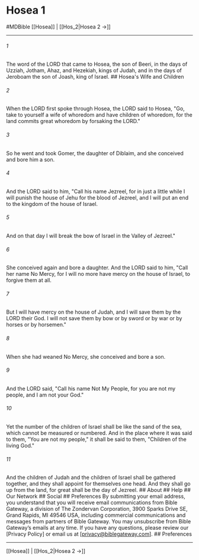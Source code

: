 # Hosea 1
#MDBible
[[Hosea]] | [[Hos_2|Hosea 2 →]]

***


###### 1 
The word of the LORD that came to Hosea, the son of Beeri, in the days of Uzziah, Jotham, Ahaz, and Hezekiah, kings of Judah, and in the days of Jeroboam the son of Joash, king of Israel. ## Hosea's Wife and Children 

###### 2 
When the LORD first spoke through Hosea, the LORD said to Hosea, "Go, take to yourself a wife of whoredom and have children of whoredom, for the land commits great whoredom by forsaking the LORD." 

###### 3 
So he went and took Gomer, the daughter of Diblaim, and she conceived and bore him a son. 

###### 4 
And the LORD said to him, "Call his name Jezreel, for in just a little while I will punish the house of Jehu for the blood of Jezreel, and I will put an end to the kingdom of the house of Israel. 

###### 5 
And on that day I will break the bow of Israel in the Valley of Jezreel." 

###### 6 
She conceived again and bore a daughter. And the LORD said to him, "Call her name No Mercy, for I will no more have mercy on the house of Israel, to forgive them at all. 

###### 7 
But I will have mercy on the house of Judah, and I will save them by the LORD their God. I will not save them by bow or by sword or by war or by horses or by horsemen." 

###### 8 
When she had weaned No Mercy, she conceived and bore a son. 

###### 9 
And the LORD said, "Call his name Not My People, for you are not my people, and I am not your God." 

###### 10 
Yet the number of the children of Israel shall be like the sand of the sea, which cannot be measured or numbered. And in the place where it was said to them, "You are not my people," it shall be said to them, "Children of the living God." 

###### 11 
And the children of Judah and the children of Israel shall be gathered together, and they shall appoint for themselves one head. And they shall go up from the land, for great shall be the day of Jezreel. ## About ## Help ## Our Network ## Social ## Preferences By submitting your email address, you understand that you will receive email communications from Bible Gateway, a division of The Zondervan Corporation, 3900 Sparks Drive SE, Grand Rapids, MI 49546 USA, including commercial communications and messages from partners of Bible Gateway. You may unsubscribe from Bible Gateway&rsquo;s emails at any time. If you have any questions, please review our [Privacy Policy] or email us at [privacy@biblegateway.com]. ## Preferences

***

[[Hosea]] | [[Hos_2|Hosea 2 →]]
